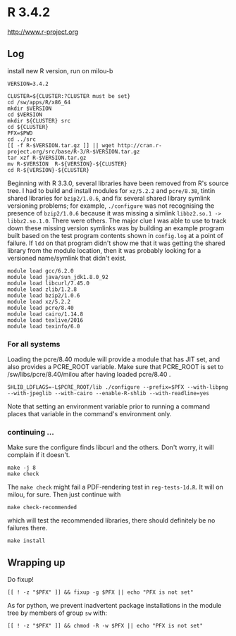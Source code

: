 R 3.4.2
=======

<http://www.r-project.org>


Log
---

install new R version, run on milou-b

    VERSION=3.4.2

    CLUSTER=${CLUSTER:?CLUSTER must be set}
    cd /sw/apps/R/x86_64
    mkdir $VERSION
    cd $VERSION
    mkdir ${CLUSTER} src
    cd ${CLUSTER}
    PFX=$PWD
    cd ../src
    [[ -f R-$VERSION.tar.gz ]] || wget http://cran.r-project.org/src/base/R-3/R-$VERSION.tar.gz
    tar xzf R-$VERSION.tar.gz
    mv R-$VERSION  R-${VERSION}-${CLUSTER}
    cd R-${VERSION}-${CLUSTER}

Beginning with R 3.3.0, several libraries have been removed from R's source
tree.  I had to build and install modules for `xz/5.2.2` and `pcre/8.38`,
tintin shared libraries for `bzip2/1.0.6`, and fix several shared library
symlink versioning problems; for example, `./configure` was not recognising the
presence of `bzip2/1.0.6` because it was missing a simlink `libbz2.so.1 ->
libbz2.so.1.0`.  There were others.  The major clue I was able to use to track
down these missing version symlinks was by building an example program built
based on the test program contents shown in `config.log` at a point of failure.
If `ldd` on that program didn't show me that it was getting the shared library
from the module location, then it was probably looking for a versioned
name/symlink that didn't exist.

    module load gcc/6.2.0
    module load java/sun_jdk1.8.0_92
    module load libcurl/7.45.0
    module load zlib/1.2.8
    module load bzip2/1.0.6
    module load xz/5.2.2
    module load pcre/8.40
    module load cairo/1.14.8
    module load texlive/2016
    module load texinfo/6.0

### For all systems

Loading the pcre/8.40 module will provide a module that has JIT set, and also provides a PCRE_ROOT variable. 
Make sure that PCRE_ROOT is set to /sw/libs/pcre/8.40/milou after having loaded pcre/8.40 . 
 
	SHLIB_LDFLAGS=-L$PCRE_ROOT/lib ./configure --prefix=$PFX --with-libpng --with-jpeglib --with-cairo --enable-R-shlib --with-readline=yes 

Note that setting an environment variable prior to running a command places that variable in the command's environment only.

### continuing ...

Make sure the configure finds libcurl and the others. Don't worry, it will
complain if it doesn't.

    make -j 8
    make check

The `make check` might fail a PDF-rendering test in `reg-tests-1d.R`.  It will
on milou, for sure.  Then just continue with

    make check-recommended

which will test the recommended libraries, there should definitely be no
failures there.

    make install

## Wrapping up

Do fixup!

    [[ ! -z "$PFX" ]] && fixup -g $PFX || echo "PFX is not set"

As for python, we prevent inadvertent package installations in the module tree
by members of group `sw` with:

    [[ ! -z "$PFX" ]] && chmod -R -w $PFX || echo "PFX is not set"


